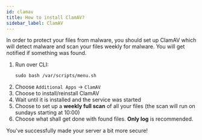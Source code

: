 ```yaml
---
id: clamav
title: How to install ClamAV?
sidebar_label: ClamAV
---
```


In order to protect your files from malware, you should set up ClamAV which will detect malware and scan your files weekly for malware. You will get notified if something was found.

1. Run over CLI:
    ```shell
    sudo bash /var/scripts/menu.sh
    ```
1. Choose `Additional Apps` -> `ClamAV`
1. Choose to install/reinstall ClamAV
1. Wait until it is installed and the service was started
1. Choose to set up a **weekly full scan** of all your files (the scan will run on sundays starting at 10:00)
1. Choose what shall get done with found files. **Only log** is recommended.

You've successfully made your server a bit more secure!